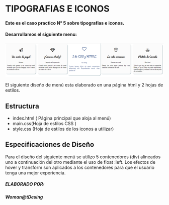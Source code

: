 # TIPOGRAFIAS E ICONOS

#### Este es el caso practico N° 5 sobre tipografias e iconos.
#### Desarrollamos el siguiente menu:

![TIPOGRAFIAS_E_ICONOS](assets/docs/menu.png "menu")

El siguiente diseño de menú esta elaborado en una página html y 2 hojas de estilos.

##  Estructura
* index.html ( Página principal que aloja al menú)
* main.css(Hoja de estilos CSS )
* style.css (Hoja de estilos de los iconos a utilizar)

## Especificaciones de Diseño
Para el diseño del siguiente menú se utilizo 5 contenedores (div) alineados uno a continuación del otro mediante el uso de float :left.
Los efectos de hover y transform son aplicados a los contenedores para que el usuario tenga una mejor experiencia.





##### ELABORADO POR:
##### Woman@tDesing
